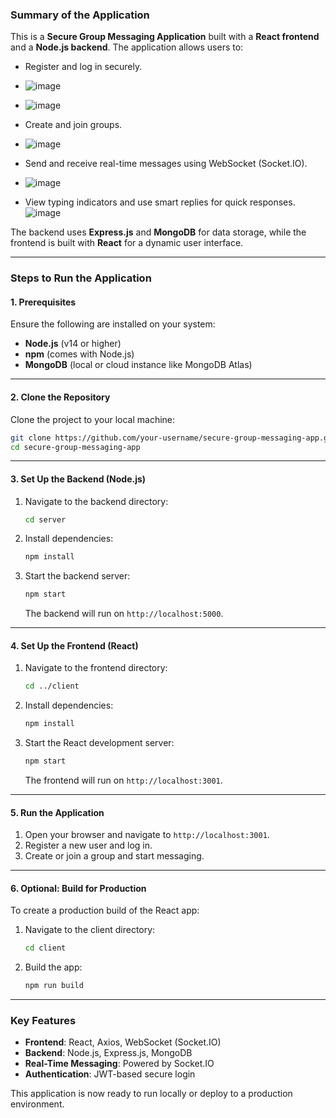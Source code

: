 ### **Summary of the Application**
This is a **Secure Group Messaging Application** built with a **React frontend** and a **Node.js backend**. The application allows users to:
- Register and log in securely.
- ![image](https://github.com/user-attachments/assets/01cc0471-c6e8-4935-bb0a-dce1511256cd)
- ![image](https://github.com/user-attachments/assets/f8e2a95f-8286-47a3-bcf2-c8006c8c49e7)
- Create and join groups.
- ![image](https://github.com/user-attachments/assets/fa4d3467-a14c-4548-aeb4-7f51e0f3b732)
- Send and receive real-time messages using WebSocket (Socket.IO).
- ![image](https://github.com/user-attachments/assets/cbb960d7-b064-414d-8542-6ebcbf89c2a7)

- View typing indicators and use smart replies for quick responses.
![image](https://github.com/user-attachments/assets/176fcfa6-872f-4109-a8c2-981f6c33f893)

The backend uses **Express.js** and **MongoDB** for data storage, while the frontend is built with **React** for a dynamic user interface.

---

### **Steps to Run the Application**

#### **1. Prerequisites**
Ensure the following are installed on your system:
- **Node.js** (v14 or higher)
- **npm** (comes with Node.js)
- **MongoDB** (local or cloud instance like MongoDB Atlas)

---

#### **2. Clone the Repository**
Clone the project to your local machine:
```bash
git clone https://github.com/your-username/secure-group-messaging-app.git
cd secure-group-messaging-app
```

---

#### **3. Set Up the Backend (Node.js)**
1. Navigate to the backend directory:
   ```bash
   cd server
   ```

2. Install dependencies:
   ```bash
   npm install
   ```

3. Start the backend server:
   ```bash
   npm start
   ```
   The backend will run on `http://localhost:5000`.

---

#### **4. Set Up the Frontend (React)**
1. Navigate to the frontend directory:
   ```bash
   cd ../client
   ```

2. Install dependencies:
   ```bash
   npm install
   ```

3. Start the React development server:
   ```bash
   npm start
   ```
   The frontend will run on `http://localhost:3001`.

---

#### **5. Run the Application**
1. Open your browser and navigate to `http://localhost:3001`.
2. Register a new user and log in.
3. Create or join a group and start messaging.

---

#### **6. Optional: Build for Production**
To create a production build of the React app:
1. Navigate to the client directory:
   ```bash
   cd client
   ```

2. Build the app:
   ```bash
   npm run build
   ```
---

### **Key Features**
- **Frontend**: React, Axios, WebSocket (Socket.IO)
- **Backend**: Node.js, Express.js, MongoDB
- **Real-Time Messaging**: Powered by Socket.IO
- **Authentication**: JWT-based secure login

This application is now ready to run locally or deploy to a production environment. 
